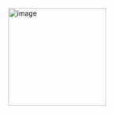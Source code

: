 <img width="199" alt="image" src="https://github.com/rugambaarnaud/mobile-assignment-2/assets/158167566/997dea50-8ea0-4e44-ab45-67f578eac3ac">
